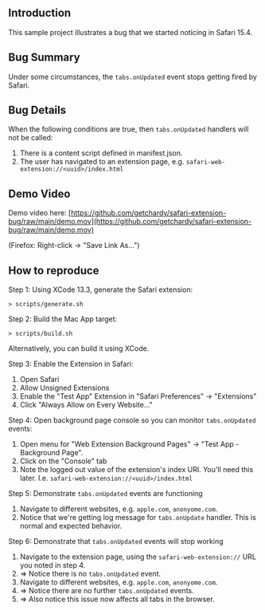 ## Introduction

This sample project illustrates a bug that we started noticing in Safari 15.4.

## Bug Summary

Under some circumstances, the `tabs.onUpdated` event stops getting fired by Safari.

## Bug Details

When the following conditions are true, then `tabs.onUpdated` handlers will not be called:

1. There is a content script defined in manifest.json.
2. The user has navigated to an extension page, e.g. `safari-web-extension://<uuid>/index.html`

## Demo Video

Demo video here: [https://github.com/getchardy/safari-extension-bug/raw/main/demo.mov](https://github.com/getchardy/safari-extension-bug/raw/main/demo.mov)

(Firefox: Right-click -> "Save Link As...")

## How to reproduce

Step 1: Using XCode 13.3, generate the Safari extension:

```
> scripts/generate.sh
```

Step 2: Build the Mac App target:

```
> scripts/build.sh
```

Alternatively, you can build it using XCode.

Step 3: Enable the Extension in Safari:

1. Open Safari
2. Allow Unsigned Extensions
3. Enable the "Test App" Extension in "Safari Preferences" -> "Extensions"
4. Click "Always Allow on Every Website..."

Step 4: Open background page console so you can monitor `tabs.onUpdated` events:

1. Open menu for "Web Extension Background Pages" -> "Test App - Background Page".
2. Click on the "Console" tab
3. Note the logged out value of the extension's index URI. You'll need this later. I.e. `safari-web-extension://<uuid>/index.html`

Step 5: Demonstrate `tabs.onUpdated` events are functioning

1. Navigate to different websites, e.g. `apple.com`, `anonyome.com`.
2. Notice that we're getting log message for `tabs.onUpdate` handler. This is normal and expected behavior.

Step 6: Demonstrate that `tabs.onUpdated` events will stop working

1. Navigate to the extension page, using the `safari-web-extension://` URL you noted in step 4.
2. => Notice there is no `tabs.onUpdated` event.
3. Navigate to different websites, e.g. `apple.com`, `anonyome.com`.
4. => Notice there are no further `tabs.onUpdated` events.
5. => Also notice this issue now affects all tabs in the browser.
